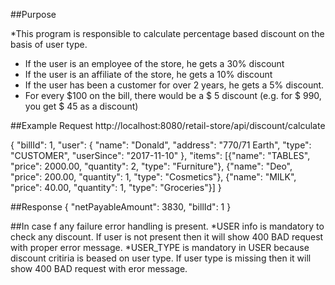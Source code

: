 ##Purpose

*This program is responsible to calculate percentage based discount on the basis of user type.
* If the user is an employee of the store, he gets a 30% discount
* If the user is an affiliate of the store, he gets a 10% discount
* If the user has been a customer for over 2 years, he gets a 5% discount.
* For every $100 on the bill, there would be a $ 5 discount (e.g. for $ 990, you get $ 45
as a discount)

##Example Request
http://localhost:8080/retail-store/api/discount/calculate

{
"billId": 1,
"user": {
   "name": "Donald",
   "address": "770/71 Earth",
   "type": "CUSTOMER",
   "userSince": "2017-11-10"
},
"items": [{"name": "TABLES", "price": 2000.00, "quantity": 2, "type": "Furniture"}, {"name": "Deo", "price": 200.00, "quantity": 1, "type": "Cosmetics"}, {"name": "MILK", "price": 40.00, "quantity": 1, "type": "Groceries"}]
}

##Response
{
    "netPayableAmount": 3830,
    "billId": 1
}

##In case f any failure error handling is present.
*USER info is mandatory to check any discount. If user is not present then it will show 400 BAD request with proper error message.
*USER_TYPE is mandatory in USER because discount critiria is beased on user type. If user type is missing then it will show 400 BAD request with eror message.
